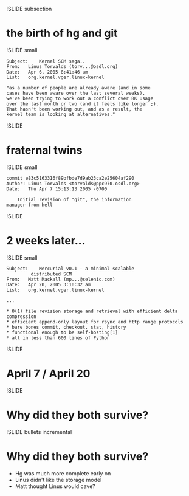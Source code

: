 !SLIDE subsection

# the birth of hg and git #

!SLIDE small

	Subject:	Kernel SCM saga..
	From:	Linus Torvalds (torv...@osdl.org)
	Date:	Apr 6, 2005 8:41:46 am
	List:	org.kernel.vger.linux-kernel

	"as a number of people are already aware (and in some 
	cases have been aware over the last several weeks), 
	we've been trying to work out a conflict over BK usage 
	over the last month or two (and it feels like longer ;). 
	That hasn't been working out, and as a result, the 
	kernel team is looking at alternatives."

!SLIDE

# fraternal twins #

!SLIDE small

	commit e83c5163316f89bfbde7d9ab23ca2e25604af290
	Author: Linus Torvalds <torvalds@ppc970.osdl.org>
	Date:   Thu Apr 7 15:13:13 2005 -0700

	    Initial revision of "git", the information 
	manager from hell

!SLIDE

# 2 weeks later... #

!SLIDE small

	Subject:	Mercurial v0.1 - a minimal scalable 
	         distributed SCM
	From:	Matt Mackall (mp...@selenic.com)
	Date:	Apr 20, 2005 3:10:32 am
	List:	org.kernel.vger.linux-kernel

	...
	
	* O(1) file revision storage and retrieval with efficient delta compression
	* efficient append-only layout for rsync and http range protocols
	* bare bones commit, checkout, stat, history
	* functional enough to be self-hosting[1]
	* all in less than 600 lines of Python

!SLIDE

# April 7 / April 20 #

!SLIDE

# Why did they both survive? #

!SLIDE bullets incremental

# Why did they both survive? #

* Hg was much more complete early on
* Linus didn't like the storage model
* Matt thought Linus would cave?

